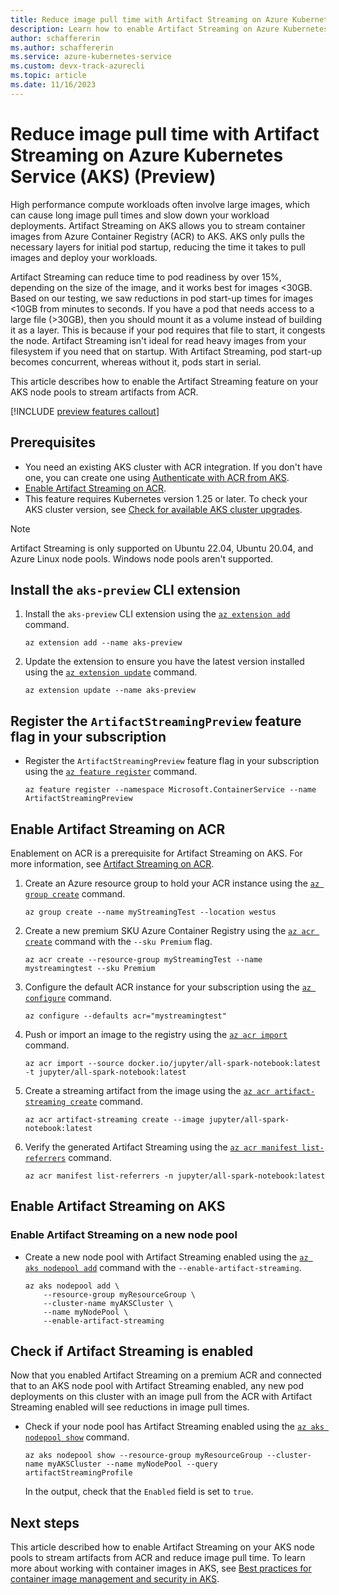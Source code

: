 ```yaml
---
title: Reduce image pull time with Artifact Streaming on Azure Kubernetes Service (AKS) (Preview)
description: Learn how to enable Artifact Streaming on Azure Kubernetes Service (AKS) to reduce image pull time.
author: schaffererin
ms.author: schaffererin
ms.service: azure-kubernetes-service
ms.custom: devx-track-azurecli
ms.topic: article
ms.date: 11/16/2023
---
```


# Reduce image pull time with Artifact Streaming on Azure Kubernetes Service (AKS) (Preview)

High performance compute workloads often involve large images, which can cause long image pull times and slow down your workload deployments. Artifact Streaming on AKS allows you to stream container images from Azure Container Registry (ACR) to AKS. AKS only pulls the necessary layers for initial pod startup, reducing the time it takes to pull images and deploy your workloads.

Artifact Streaming can reduce time to pod readiness by over 15%, depending on the size of the image, and it works best for images <30GB. Based on our testing, we saw reductions in pod start-up times for images <10GB from minutes to seconds. If you have a pod that needs access to a large file (>30GB), then you should mount it as a volume instead of building it as a layer. This is because if your pod requires that file to start, it congests the node. Artifact Streaming isn't ideal for read heavy images from your filesystem if you need that on startup. With Artifact Streaming, pod start-up becomes concurrent, whereas without it, pods start in serial.

This article describes how to enable the Artifact Streaming feature on your AKS node pools to stream artifacts from ACR.

[!INCLUDE [preview features callout](./includes/preview/preview-callout.md)]

## Prerequisites

* You need an existing AKS cluster with ACR integration. If you don't have one, you can create one using [Authenticate with ACR from AKS][acr-auth-aks].
* [Enable Artifact Streaming on ACR][enable-artifact-streaming-acr].
* This feature requires Kubernetes version 1.25 or later. To check your AKS cluster version, see [Check for available AKS cluster upgrades][aks-upgrade].

> [!NOTE]
> Artifact Streaming is only supported on Ubuntu 22.04, Ubuntu 20.04, and Azure Linux node pools. Windows node pools aren't supported.

## Install the `aks-preview` CLI extension

1. Install the `aks-preview` CLI extension using the [`az extension add`][az-extension-add] command.

    ```azurecli-interactive
    az extension add --name aks-preview
    ```

2. Update the extension to ensure you have the latest version installed using the [`az extension update`][az-extension-update] command.

    ```azurecli-interactive
    az extension update --name aks-preview
    ```

## Register the `ArtifactStreamingPreview` feature flag in your subscription

* Register the `ArtifactStreamingPreview` feature flag in your subscription using the [`az feature register`][az-feature-register] command.

    ```azurecli-interactive
    az feature register --namespace Microsoft.ContainerService --name ArtifactStreamingPreview
    ```

## Enable Artifact Streaming on ACR

Enablement on ACR is a prerequisite for Artifact Streaming on AKS. For more information, see [Artifact Streaming on ACR](https://aka.ms/acr/artifact-streaming).

1. Create an Azure resource group to hold your ACR instance using the [`az group create`][az-group-create] command.

    ```azurecli-interactive
    az group create --name myStreamingTest --location westus
    ```

2. Create a new premium SKU Azure Container Registry using the [`az acr create`][az-acr-create] command with the `--sku Premium` flag.

    ```azurecli-interactive
    az acr create --resource-group myStreamingTest --name mystreamingtest --sku Premium
    ```

3. Configure the default ACR instance for your subscription using the [`az configure`][az-configure] command.

    ```azurecli-interactive
    az configure --defaults acr="mystreamingtest"
    ```

4. Push or import an image to the registry using the [`az acr import`][az-acr-import] command.

    ```azurecli-interactive
    az acr import --source docker.io/jupyter/all-spark-notebook:latest -t jupyter/all-spark-notebook:latest
    ```

5. Create a streaming artifact from the image using the [`az acr artifact-streaming create`][az-acr-artifact-streaming-create] command.

    ```azurecli-interactive
    az acr artifact-streaming create --image jupyter/all-spark-notebook:latest
    ```

6. Verify the generated Artifact Streaming using the [`az acr manifest list-referrers`][az-acr-manifest-list-referrers] command.

    ```azurecli-interactive
    az acr manifest list-referrers -n jupyter/all-spark-notebook:latest
    ```

## Enable Artifact Streaming on AKS

### Enable Artifact Streaming on a new node pool

* Create a new node pool with Artifact Streaming enabled using the [`az aks nodepool add`][az-aks-nodepool-add] command with the `--enable-artifact-streaming`.

    ```azurecli-interactive
    az aks nodepool add \
        --resource-group myResourceGroup \
        --cluster-name myAKSCluster \
        --name myNodePool \
        --enable-artifact-streaming
    ```

## Check if Artifact Streaming is enabled

Now that you enabled Artifact Streaming on a premium ACR and connected that to an AKS node pool with Artifact Streaming enabled, any new pod deployments on this cluster with an image pull from the ACR with Artifact Streaming enabled will see reductions in image pull times.

* Check if your node pool has Artifact Streaming enabled using the [`az aks nodepool show`][az-aks-nodepool-show] command.

    ```azurecli-interactive
    az aks nodepool show --resource-group myResourceGroup --cluster-name myAKSCluster --name myNodePool --query artifactStreamingProfile
    ```

    In the output, check that the `Enabled` field is set to `true`.

## Next steps

This article described how to enable Artifact Streaming on your AKS node pools to stream artifacts from ACR and reduce image pull time. To learn more about working with container images in AKS, see [Best practices for container image management and security in AKS][aks-image-management].

<!-- LINKS -->
[enable-artifact-streaming-acr]: #enable-artifact-streaming-on-acr
[acr-auth-aks]: ./cluster-container-registry-integration.md
[aks-upgrade]: ./upgrade-cluster.md
[az-extension-add]: /cli/azure/extension#az-extension-add
[az-extension-update]: /cli/azure/extension#az-extension-update
[az-feature-register]: /cli/azure/feature#az-feature-register
[az-aks-nodepool-add]: /cli/azure/aks/nodepool#az-aks-nodepool-add
[az-aks-nodepool-update]: /cli/azure/aks/nodepool#az-aks-nodepool-update
[aks-image-management]: ./operator-best-practices-container-image-management.md
[az-group-create]: /cli/azure/group#az-group-create
[az-acr-create]: /cli/azure/acr#az-acr-create
[az-configure]: /cli/azure#az_configure
[az-acr-import]: /cli/azure/acr#az-acr-import
[az-acr-artifact-streaming-create]: /cli/azure/acr/artifact-streaming#az-acr-artifact-streaming-create
[az-acr-manifest-list-referrers]: /cli/azure/acr/manifest#az-acr-manifest-list-referrers
[az-aks-nodepool-show]: /cli/azure/aks/nodepool#az-aks-nodepool-show
